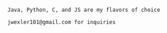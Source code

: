 ~~~ Hi I’m Jaycee aka jcdotcom ~~~

Java, Python, C, and JS are my flavors of choice

jwexler101@gmail.com for inquiries
